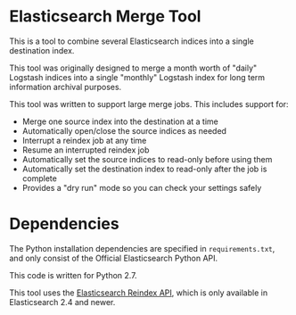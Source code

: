 Elasticsearch Merge Tool
========================

This is a tool to combine several Elasticsearch indices into a single
destination index.

This tool was originally designed to merge a month worth of "daily" Logstash
indices into a single "monthly" Logstash index for long term information
archival purposes.

This tool was written to support large merge jobs. This includes support for:

- Merge one source index into the destination at a time
- Automatically open/close the source indices as needed
- Interrupt a reindex job at any time
- Resume an interrupted reindex job
- Automatically set the source indices to read-only before using them
- Automatically set the destination index to read-only after the job is complete
- Provides a "dry run" mode so you can check your settings safely

Dependencies
============

The Python installation dependencies are specified in `requirements.txt`, and
only consist of the Official Elasticsearch Python API.

This code is written for Python 2.7.

This tool uses the [Elasticsearch Reindex API](https://www.elastic.co/guide/en/elasticsearch/reference/2.4/docs-reindex.html),
which is only available in Elasticsearch 2.4 and newer.
